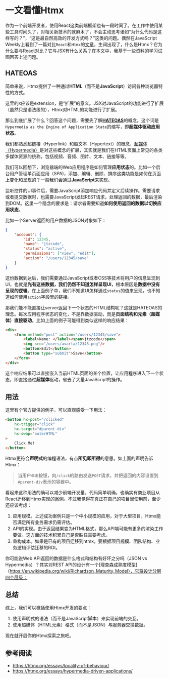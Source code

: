 # 一文看懂Htmx

作为一个前端开发者，使用React这类前端框架也有一段时间了。在工作中使用某些工具时间久了，对相关新技术的就麻木了，不会主动思考诸如“为什么代码是这样写的？”，“这是最自然高效的开发方式吗？”这类的问题。偶然在JavaScript Weekly上看到了一篇对比`React`和`Htmx`的[文章](https://htmx.org/essays/a-real-world-react-to-htmx-port/)，生词出现了，什么是Htmx？它为什么要与React对比？它与JSX有什么关系？在本文中，我基于一些资料的学习试图回答上述问题。

## HATEOAS
简单来说，Htmx提供了一种通过**HTML**（而不是**JavaScript**）访问各种浏览器特性的方式。

这里的`X`应该是extension，是“扩展”的意义。JSX对JavaScript的功能进行了扩展（虽然只是语法级的），Htmx对HTML的功能进行了扩展。

那么到底扩展了什么？回答这个问题，需要先了解[**HATEOAS**](https://htmx.org/essays/hateoas/)的概念。这个词是`Hypermedia as the Engine of Application State`的缩写，即**超媒体驱动应用状态**。

我们都熟悉超链接（Hyperlink）和超文本（Hypertext）的概念，[超媒体（Hypermedia）](https://en.wikipedia.org/wiki/Hypermedia)是对这些概念的扩展，其实就是我们在HTML页面上常见的各类多媒体资源的统称，包括视频、音频、图片、文本、链接等等。

我们可以回想下，浏览器端的Web应用程序是如何管理**应用状态**的。比如一个后台用户管理单页面应用（SPA)，添加、编辑、删除、排序这类功能是如何在页面上变化和呈现的？一般我们会通过**JavaScript**来实现。

监听控件的UI事件后，需要JavaScript添加响应代码并定义后续操作。需要请求或者提交数据时，也需要JavaScript发起REST请求，处理返回的数据，最后渲染到DOM。这里一个隐含的要求是：请求者需要知道**如何使用返回的数据以切换应用状态**。

比如一个Server返回的用户数据的JSON对象如下：
```json
{
    "account": {
        "id": 12345,
        "name": "jtzcode",
        "status": "active",
        "permissions": ["view", "edit"],
        "action": "/users/12345/save"
    }
}
```

这份数据到达后，我们需要通过JavaScript或者CSS等技术将用户的信息呈现到UI，也就是**光有这些数据，我们仍然不知道怎样呈现UI**，根本原因是**数据中没有呈现的逻辑**。在上面例子中，我们不知道UI怎样通过`status`的值来呈现，也不知道如何使用`action`字段里的链接。

那我们能不能直接让server返回下一个状态的HTML结构呢？这就是HATEOAS的理念。每次应用程序状态的变化，不是靠数据驱动，而是**页面结构和元素（超媒体）直接驱动**。比如上面的例子可能得到类似这样的响应结果：
```html
<div>
    <form method="post" action="/users/12345/save">
        <label>Name: </label><span>jtzcode</span>
        <img src="/users/avarta/12345.png"/>
        <button>Edit</button>
        <button type="submit">Save</button>
    </form>
</div>
```
这个响应结果可以直接嵌入当前HTML页面的某个位置，让应用程序进入下一个状态，即直接通过**超媒体**驱动，省去了大量JavaScript的操作。

## 用法
这里有个官方提供的例子，可以直观感受一下用法：
```html
<button hx-post="/clicked"
    hx-trigger="click"
    hx-target="#parent-div"
    hx-swap="outerHTML"
>
    Click Me!
</button>
```
Htmx更符合**声明式**的编程语法，有点**所见即所得**的意思。如上面的声明告诉Htmx：
> 当用户`单击`按钮，向`/click`的路由发送`POST`请求，并把返回的内容设置到`#parent-div`表示的容器中。

看起来这种用法的确可以减少前端开发量，代码简单明确，也确实有商业项目从React迁移到Htmx实现的[案例](https://htmx.org/essays/a-real-world-react-to-htmx-port/)。不过我觉得在真正在自己的项目里使用前，至少还应该考虑：

1. 应用规模。上述成功案例只是一个中小规模的应用，对于大型项目，Htmx能否满足所有业务需求仍需评估。
2. API的实现。由于返回结果变为HTML格式，那么API端可能有更多的渲染工作要做。这方面的技术积累自己是否胜任需要考虑。
3. 重构成本。如果是已有的项目迁移到htmx，要根据项目规模、团队结构、业务逻辑评估迁移的ROI。

你可能说Web API返回的数据是什么格式和结构有好坏之分吗（JSON vs Hypermedia）？其实对REST API的设计有一个[理查森成熟度模型]（https://en.wikipedia.org/wiki/Richardson_Maturity_Model），它将设计分层四个层级：

## 总结
综上，我们可以概括使用Htmx开发的要点：
1. 使用声明式的语法（而不是JavaScript脚本）来实现前端的交互。
2. 使用超媒体（HTML元素）格式（而不是JSON）与服务器交换数据。

现在就开启你的Htmx探索之旅吧。

## 参考阅读
- https://htmx.org/essays/locality-of-behaviour/
- https://htmx.org/essays/hypermedia-driven-applications/
